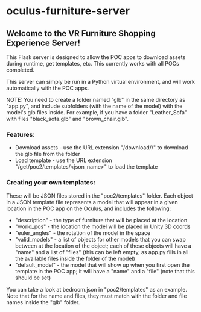 # oculus-furniture-server

## Welcome to the VR Furniture Shopping Experience Server!
This Flask server is designed to allow the POC apps to download assets during runtime, get templates, etc. 
This currently works with all POCs completed.

This server can simply be run in a Python virtual environment, and will work automatically with the POC apps. 

NOTE: You need to create a folder named "glb" in the same directory as "app.py", and include subfolders (with the name of the model) with the model's glb files inside. For example, if you have a folder "Leather_Sofa" with files "black_sofa.glb" and "brown_chair.glb".

### Features:
- Download assets - use the URL extension "/download/<foldername>/<filename>" to download the glb file from the folder
- Load template - use the URL extension "/get/poc2/templates/<json_name>" to load the template

### Creating your own templates:
These will be JSON files stored in the "poc2/templates" folder. Each object in a JSON template file represents a model that will appear in a given location in the POC app on the Oculus, and includes the following:
- "description" - the type of furniture that will be placed at the location
- "world_pos" - the location the model will be placed in Unity 3D coords
- "euler_angles" - the rotation of the model in the space
- "valid_models" - a list of objects for other models that you can swap between at the location of the object; each of these objects will have a "name" and a list of "files" (this can be left empty, as app.py fills in all the available files inside the folder of the model)
- "default_model" - the model that will show up when you first open the template in the POC app; it will have a "name" and a "file" (note that this should be set)

You can take a look at bedroom.json in "poc2/templates" as an example. Note that for the name and files, they must match with the folder and file names inside the "glb" folder.
